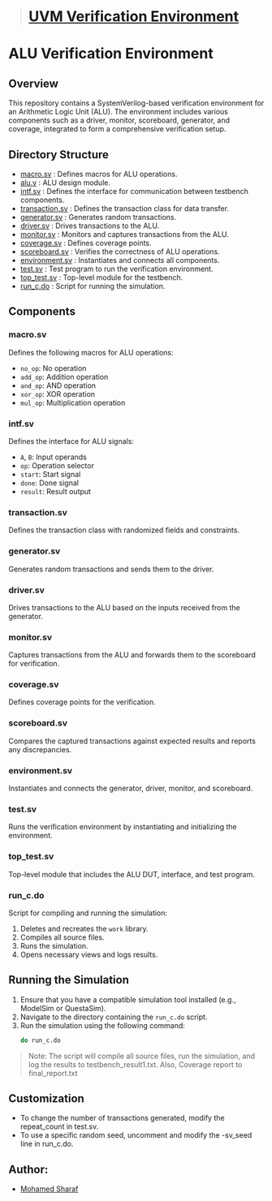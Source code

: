 > # [UVM Verification Environment](./ALU_uvm)
# ALU Verification Environment

## Overview
This repository contains a SystemVerilog-based verification environment for an Arithmetic Logic Unit (ALU). The environment includes various components such as a driver, monitor, scoreboard, generator, and coverage, integrated to form a comprehensive verification setup.

## Directory Structure
- [macro.sv](/macro.sv) : Defines macros for ALU operations.
- [alu.v](/alu.v) : ALU design module.
- [intf.sv](/intf.sv) : Defines the interface for communication between testbench components.
- [transaction.sv](/transaction.sv) : Defines the transaction class for data transfer.
- [generator.sv](/generator.sv) : Generates random transactions.
- [driver.sv](/driver.sv) : Drives transactions to the ALU.
- [monitor.sv](/monitor.sv) : Monitors and captures transactions from the ALU.
- [coverage.sv](/coverage.sv) : Defines coverage points.
- [scoreboard.sv](/scoreboard.sv) : Verifies the correctness of ALU operations.
- [environment.sv](/environment.sv) : Instantiates and connects all components.
- [test.sv](/test.sv) : Test program to run the verification environment.
- [top_test.sv](/top_test.sv) : Top-level module for the testbench.
- [run_c.do](/run_c.do) : Script for running the simulation.

## Components

### macro.sv
Defines the following macros for ALU operations:
- `no_op`: No operation
- `add_op`: Addition operation
- `and_op`: AND operation
- `xor_op`: XOR operation
- `mul_op`: Multiplication operation

### intf.sv
Defines the interface for ALU signals:
- `A`, `B`: Input operands
- `op`: Operation selector
- `start`: Start signal
- `done`: Done signal
- `result`: Result output

### transaction.sv
Defines the transaction class with randomized fields and constraints.

### generator.sv
Generates random transactions and sends them to the driver.

### driver.sv
Drives transactions to the ALU based on the inputs received from the generator.

### monitor.sv
Captures transactions from the ALU and forwards them to the scoreboard for verification.

### coverage.sv
Defines coverage points for the verification.

### scoreboard.sv
Compares the captured transactions against expected results and reports any discrepancies.

### environment.sv
Instantiates and connects the generator, driver, monitor, and scoreboard.

### test.sv
Runs the verification environment by instantiating and initializing the environment.

### top_test.sv
Top-level module that includes the ALU DUT, interface, and test program.

### run_c.do
Script for compiling and running the simulation:
1. Deletes and recreates the `work` library.
2. Compiles all source files.
3. Runs the simulation.
4. Opens necessary views and logs results.

## Running the Simulation

1. Ensure that you have a compatible simulation tool installed (e.g., ModelSim or QuestaSim).
2. Navigate to the directory containing the `run_c.do` script.
3. Run the simulation using the following command:
   ```bash
   do run_c.do
   ```

> Note: The script will compile all source files, run the simulation, and log the results to testbench_result1.txt. Also, Coverage report to final_report.txt

## Customization
- To change the number of transactions generated, modify the repeat_count in test.sv.
- To use a specific random seed, uncomment and modify the -sv_seed line in run_c.do.

## Author:
- [Mohamed Sharaf](sharafm823@gmail.com)

